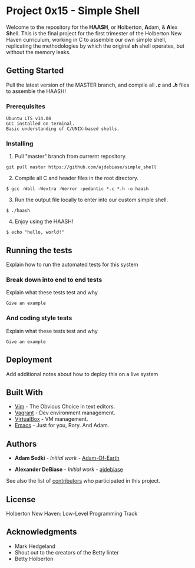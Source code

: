# Project 0x15 - Simple Shell

Welcome to the repository for the **HAASH**, or **H**olberton, **A**dam, & **A**lex **Sh**ell.
This is the final project for the first trimester of the Holberton New Haven curriculum, working in C to assemble our own simple shell, replicating the methodologies by which the original **sh** shell operates, but without the memory leaks.


## Getting Started

Pull the latest version of the MASTER branch, and compile all ***.c*** and ***.h*** files to assemble the HAASH!
### Prerequisites

```
Ubuntu LTS v14.04
GCC installed on terminal.
Basic understanding of C/UNIX-based shells.
```

### Installing

1. Pull "master" branch from currernt repository.
```
git pull master https://github.com/ajdebiase/simple_shell
```

2. Compile all C and header files in the root directory.
```
$ gcc -Wall -Wextra -Werror -pedantic *.c *.h -o haash
```
3. Run the output file locally to enter into our custom simple shell.
```
$ ./haash
```

4. Enjoy using the HAASH!
```
$ echo "hello, world!"
```

## Running the tests

Explain how to run the automated tests for this system

### Break down into end to end tests

Explain what these tests test and why

```
Give an example
```

### And coding style tests

Explain what these tests test and why

```
Give an example
```

## Deployment

Add additional notes about how to deploy this on a live system

## Built With

* [Vim](https://www.vim.org/) - The Obvious Choice in text editors.
* [Vagrant](https://www.vagrantup.com/) - Dev environment management.
* [VirtualBox](https://www.virtualbox.org/) - VM management.
* [Emacs](https://www.gnu.org/software/emacs/z) - Just for you, Rory. And Adam.

## Authors

* **Adam Sedki** - *Initial work* - [Adam-Of-Earth](https://github.com/Adam-Of-Earth)

* **Alexander DeBiase** - *Initial work* - [ajdebiase](https://github.com/ajdebiase)

See also the list of [contributors](https://github.com/your/project/contributors) who participated in this project.

## License

Holberton New Haven: Low-Level Programming Track 


## Acknowledgments

* Mark Hedgeland
* Shout out to the creators of the Betty linter
* Betty Holberton
